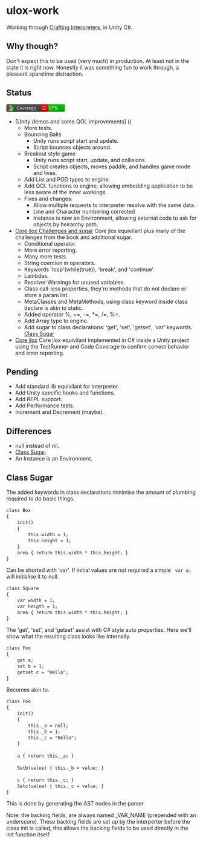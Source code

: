 # ulox-work
Working through [Crafting Interpreters](http://craftinginterpreters.com/), in Unity C#.

## Why though?
Don't expect this to be used (very much) in production. At least not in the state it is right now. Honestly it was something fun to work through, a pleasent sparetime distraction.

## Status 
![current code coverage](badge_linecoverage.png)
- [Unity demos and some QOL improvements] ()
	- More tests.
	- Bouncing Balls 
		- Unity runs script start and update.
		- Script bounces objects around.
	- Breakout style game
		- Unity runs script start, update, and collisions.
		- Script creates objects, moves paddle, and handles game mode and lives.
	- Add List and POD types to engine.
	- Add QOL functions to engine, allowing embedding application to be less aware of the inner workings.
	- Fixes and changes: 
		- Allow multiple requests to interpreter resolve with the same data.
		- Line and Character numbering corrected
		- Instance is now an Environment, allowing external code to ask for objects by heirarchy path.
- [Core jlox Challenges and sugar](../../tree/core_jlox_chall) Core jlox equivilant plus many of the challenges from the book and additional sugar.
	-  Conditional operator.
	-  More error reporting.
	-  Many more tests.
	-  String coercion in operators.
	-  Keywords 'loop'(while(true)), 'break', and 'continue'.
	-  Lambdas.
	-  Resolver Warnings for unused variables.
	-  Class call-less properties, they're methods that do not declare or store a param list.
	-  MetaClasses and MetaMethods, using class keyword inside class declare is akin to static.
	-  Added operator %, +=, -=, \*=, /=, %=.
	-  Add Array type to engine.
	-  Add sugar to class declarations: 'get', 'set', 'getset', 'var' keywords. [Class Sugar](#class-sugar)
- [Core jlox](../../tree/core_jlox) Core jlox equivilant implemented in C# inside a Unity project using the TestRunner and Code Coverage to confirm correct behavior and error reporting.

## Pending
- Add standard lib equivilant for interpreter.
- Add Unity specific hooks and functions.
- Add REPL support.
- Add Performance tests.
- Increment and Decrement (maybe).

## Differences
- null instead of nil.
- [Class Sugar](#class-sugar).
- An Instance is an Environment.

## Class Sugar
The added keywords in class declarations minimise the amount of plumbing required to do basic things.

```
class Box
{
	init() 
	{
		this.width = 1; 
		this.height = 1; 
	}
	area { return this.width * this.height; }
}
```
Can be shorted with 'var'. If initial values are not required a simple ``` var a;``` will initialise it to null.
```
class Square
{
	var width = 1;
	var heigth = 1;
	area { return this.width * this.height; }
}
```
The 'get', 'set', and 'getset' assist with C# style auto properties. Here we'll show what the resulting class looks like internally.
```
class Foo
{
	get a;
	set b = 1;
	getset c = "Hello";
}
```
Becomes akin to.
```
class Foo
{
	init() 
	{
		this._a = null;
		this._b = 1;
		this._c = "Hello";
	}
	
	a { return this._a; }
	
	Setb(value) { this._b = value; }
	
	c { return this._c; }
	Setc(value) { this._c = value; }
}
```
This is done by generating the AST nodes in the parser. 

Note: the backing fields, are always named \_VAR_NAME (prepended with an underscore). These backing fields are set up by the interperter before the class init is called, this allows the backing fields to be used directly in the init function itself.
